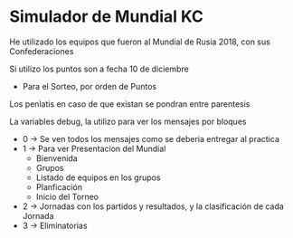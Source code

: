 # Simulador de Mundial KC

He utilizado los equipos que fueron al Mundial de Rusia 2018, con sus Confederaciones

Si utilizo los puntos son a fecha 10 de diciembre
* Para el Sorteo, por orden de Puntos

Los penlatis en caso de que existan se pondran entre parentesis

La variables debug, la utilizo para ver los mensajes por bloques
* 0 -> Se ven todos los mensajes como se deberia entregar al practica
* 1 -> Para ver Presentacion del Mundial
    * Bienvenida
    * Grupos
    * Listado de equipos en los grupos
    * Planficación
    * Inicio del Torneo
* 2 -> Jornadas con los partidos y resultados, y la clasificación de cada Jornada
* 3 -> Eliminatorias
